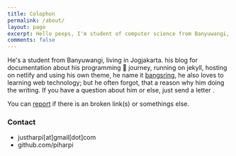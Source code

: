```yaml
---
title: Colophon
permalink: /about/
layout: page
excerpt: Hello peeps, I'm student of computer science from Banyuwangi, living in Jogjakarta. This blog for documentation about my programming journey, running on jekyll, hosting on netlify and using my own simple theme.
comments: false
---
```


He's a student from Banyuwangi, living in Jogjakarta. his blog for documentation about his programming 🎒 journey, running on jekyll, hosting on netlify and using his own theme, he name it <a href="https://github.com/piharpi/piharpi.com" target="_blank" rel="noopener">bangsring</a>, he also loves to learning web technology; but he often forgot, that a reason why him doing the writing. If you have a question about him or else, just send a letter .

You can [report](https://github.com/piharpi/me/issues/new?template=bug_report.md) if there is an broken link(s) or somethings else.

### Contact

- justharpi[at]gmail[dot]com
- github.com/piharpi
